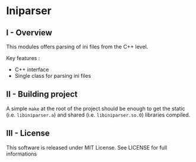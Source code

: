 
# Iniparser

## I - Overview

This modules offers parsing of ini files from the C++ level.

Key features :
- C++ interface
- Single class for parsing ini files

## II - Building project

A simple `make` at the root of the project should be enough to get the static
(i.e. `libiniparser.a`) and shared (i.e. `libiniparser.so.0`) libraries compiled.

## III - License

This software is released under MIT License.
See LICENSE for full informations
